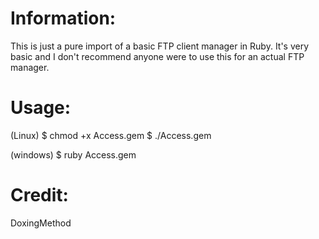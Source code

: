 # Information:

This is just a pure import of a basic FTP client manager in Ruby. It's very basic and I don't recommend anyone were to use
this for an actual FTP manager.

# Usage:
(Linux)
$ chmod +x Access.gem
$ ./Access.gem

(windows)
$ ruby Access.gem

# Credit:
DoxingMethod
